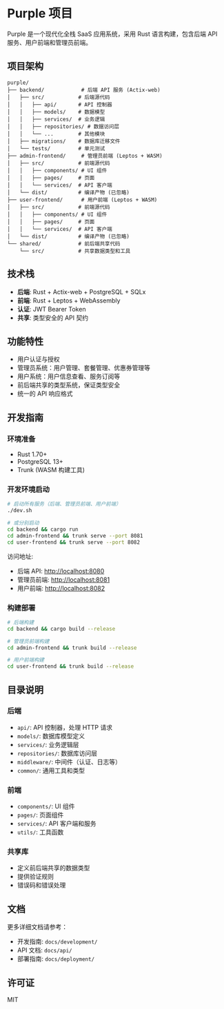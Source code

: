 # Purple 项目

Purple 是一个现代化全栈 SaaS 应用系统，采用 Rust 语言构建，包含后端 API 服务、用户前端和管理员前端。

## 项目架构

```
purple/
├── backend/            # 后端 API 服务 (Actix-web)
│   ├── src/           # 后端源代码
│   │   ├── api/       # API 控制器
│   │   ├── models/    # 数据模型
│   │   ├── services/  # 业务逻辑
│   │   ├── repositories/ # 数据访问层
│   │   └── ...        # 其他模块
│   ├── migrations/    # 数据库迁移文件
│   └── tests/         # 单元测试
├── admin-frontend/     # 管理员前端 (Leptos + WASM)
│   ├── src/           # 前端源代码
│   │   ├── components/ # UI 组件
│   │   ├── pages/     # 页面
│   │   └── services/  # API 客户端
│   └── dist/          # 编译产物 (已忽略)
├── user-frontend/      # 用户前端 (Leptos + WASM)
│   ├── src/           # 前端源代码
│   │   ├── components/ # UI 组件
│   │   ├── pages/     # 页面
│   │   └── services/  # API 客户端
│   └── dist/          # 编译产物 (已忽略)
└── shared/            # 前后端共享代码
    └── src/           # 共享数据类型和工具
```

## 技术栈

- **后端**: Rust + Actix-web + PostgreSQL + SQLx
- **前端**: Rust + Leptos + WebAssembly
- **认证**: JWT Bearer Token
- **共享**: 类型安全的 API 契约

## 功能特性

- 用户认证与授权
- 管理员系统：用户管理、套餐管理、优惠券管理等
- 用户系统：用户信息查看、服务订阅等
- 前后端共享的类型系统，保证类型安全
- 统一的 API 响应格式

## 开发指南

### 环境准备

- Rust 1.70+
- PostgreSQL 13+
- Trunk (WASM 构建工具)

### 开发环境启动

```bash
# 启动所有服务（后端、管理员前端、用户前端）
./dev.sh

# 或分别启动
cd backend && cargo run
cd admin-frontend && trunk serve --port 8081
cd user-frontend && trunk serve --port 8082
```

访问地址:

- 后端 API: <http://localhost:8080>
- 管理员前端: <http://localhost:8081>
- 用户前端: <http://localhost:8082>

### 构建部署

```bash
# 后端构建
cd backend && cargo build --release

# 管理员前端构建
cd admin-frontend && trunk build --release

# 用户前端构建
cd user-frontend && trunk build --release
```

## 目录说明

### 后端

- `api/`: API 控制器，处理 HTTP 请求
- `models/`: 数据库模型定义
- `services/`: 业务逻辑层
- `repositories/`: 数据库访问层
- `middleware/`: 中间件（认证、日志等）
- `common/`: 通用工具和类型

### 前端

- `components/`: UI 组件
- `pages/`: 页面组件
- `services/`: API 客户端和服务
- `utils/`: 工具函数

### 共享库

- 定义前后端共享的数据类型
- 提供验证规则
- 错误码和错误处理

## 文档

更多详细文档请参考：

- 开发指南: `docs/development/`
- API 文档: `docs/api/`
- 部署指南: `docs/deployment/`

## 许可证

MIT
